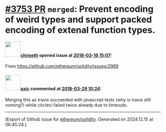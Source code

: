 # [\#3753 PR](https://github.com/ethereum/solidity/pull/3753) `merged`: Prevent encoding of weird types and support packed encoding of extenal function types.

#### <img src="https://avatars.githubusercontent.com/u/9073706?v=4" width="50">[chriseth](https://github.com/chriseth) opened issue at [2018-03-16 15:07](https://github.com/ethereum/solidity/pull/3753):

Fixes https://github.com/ethereum/solidity/issues/2969

#### <img src="https://avatars.githubusercontent.com/u/20340?v=4" width="50">[axic](https://github.com/axic) commented at [2018-03-29 10:24](https://github.com/ethereum/solidity/pull/3753#issuecomment-377192432):

Merging this as travis succeeded with javascript tests (why is travis still running?) while circleci failed twice already due to timeouts.


-------------------------------------------------------------------------------



[Export of Github issue for [ethereum/solidity](https://github.com/ethereum/solidity). Generated on 2024.12.15 at 06:45:24.]
